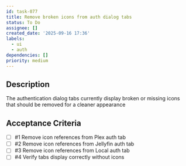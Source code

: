 ```yaml
---
id: task-077
title: Remove broken icons from auth dialog tabs
status: To Do
assignee: []
created_date: '2025-09-16 17:36'
labels:
  - ui
  - auth
dependencies: []
priority: medium
---
```


## Description

The authentication dialog tabs currently display broken or missing icons that should be removed for a cleaner appearance

## Acceptance Criteria
<!-- AC:BEGIN -->
- [ ] #1 Remove icon references from Plex auth tab
- [ ] #2 Remove icon references from Jellyfin auth tab
- [ ] #3 Remove icon references from Local auth tab
- [ ] #4 Verify tabs display correctly without icons
<!-- AC:END -->
